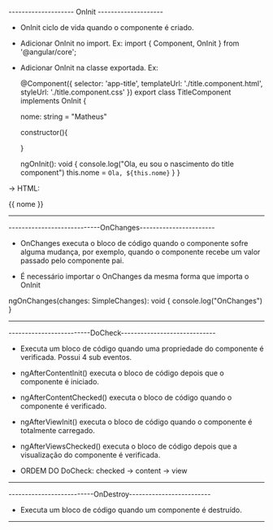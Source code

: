 -------------------- OnInit --------------------

- OnInit ciclo de vida quando o componente é criado.

- Adicionar OnInit no import. Ex: import { Component, OnInit } from '@angular/core';
- Adicionar OnInit na classe exportada. Ex:

    @Component({
    selector: 'app-title',
    templateUrl: './title.component.html',
    styleUrl: './title.component.css'
    })
    export class TitleComponent implements OnInit {

    nome: string = "Matheus"

    constructor(){

    }

    ngOnInit(): void {
        console.log("Ola, eu sou o nascimento do title component")
        this.nome = `Ola, ${this.nome}`
    }
    }

-> HTML: <p>{{ nome }}</p>


------------------------------------------------------------

----------------------------OnChanges-----------------------

- OnChanges executa o bloco de código quando o componente sofre alguma mudança, por exemplo, quando o componente recebe um valor passado pelo componente pai.

- É necessário importar o OnChanges da mesma forma que importa o OnInit

ngOnChanges(changes: SimpleChanges): void {
    console.log("OnChanges")
  }

------------------------------------------------------------

-------------------------DoCheck-----------------------------
- Executa um bloco de código quando uma propriedade do componente é verificada. Possui 4 sub eventos.

- ngAfterContentInit() executa o bloco de código depois que o componente é iniciado.

- ngAfterContentChecked() executa o bloco de código quando o componente é verificado.

- ngAfterViewInit() executa o bloco de código quando o componente é totalmente carregado.

- ngAfterViewsChecked() executa o bloco de código depois que a visualização do componente é verificada.

- ORDEM DO DoCheck: checked -> content -> view

------------------------------------------------------------

--------------------------OnDestroy-------------------------

- Executa um bloco de código quando um componente é destruído.

------------------------------------------------------------